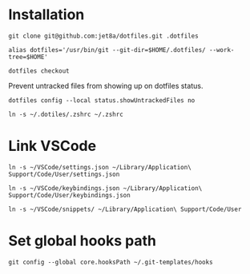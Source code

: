 # Installation

 ```
 git clone git@github.com:jet8a/dotfiles.git .dotfiles
 ```

 ```
 alias dotfiles='/usr/bin/git --git-dir=$HOME/.dotfiles/ --work-tree=$HOME'
 ```

 ```
 dotfiles checkout
 ```

 Prevent untracked files from showing up on dotfiles status.
 ```
 dotfiles config --local status.showUntrackedFiles no
 ```
 
 ```
 ln -s ~/.dotiles/.zshrc ~/.zshrc
 ```

 # Link VSCode
 ```
 ln -s ~/VSCode/settings.json ~/Library/Application\ Support/Code/User/settings.json
 ```

 ```
 ln -s ~/VSCode/keybindings.json ~/Library/Application\ Support/Code/User/keybindings.json
 ```

 ```
 ln -s ~/VSCode/snippets/ ~/Library/Application\ Support/Code/User
 ```

 # Set global hooks path
 ```
 git config --global core.hooksPath ~/.git-templates/hooks
 ```

